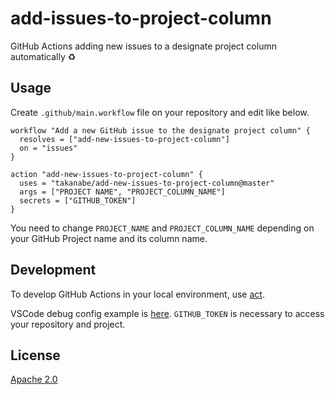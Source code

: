 # add-issues-to-project-column

GitHub Actions adding new issues to a designate project column automatically :recycle:

## Usage

Create `.github/main.workflow` file on your repository and edit like below.

```hcl
workflow "Add a new GitHub issue to the designate project column" {
  resolves = ["add-new-issues-to-project-column"]
  on = "issues"
}

action "add-new-issues-to-project-column" {
  uses = "takanabe/add-new-issues-to-project-column@master"
  args = ["PROJECT NAME", "PROJECT_COLUMN_NAME"]
  secrets = ["GITHUB_TOKEN"]
}
```

You need to change `PROJECT_NAME` and `PROJECT_COLUMN_NAME` depending on your GitHub Project name and its column name.

## Development

To develop GitHub Actions in your local environment, use [act](https://github.com/nektos/act).

VSCode debug config example is [here](https://github.com/takanabe/add-new-issues-to-project-column/blob/master/.vscode/launch.json.example). `GITHUB_TOKEN` is necessary to access your repository and  project.

## License

[Apache 2.0](https://github.com/takanabe/add-new-issues-to-project-column/blob/master/LICENSE)
